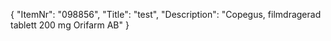 {
  "ItemNr": "098856",
  "Title": "test",
  "Description": "Copegus, filmdragerad tablett 200 mg Orifarm AB"
}